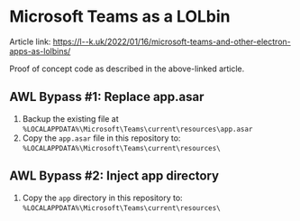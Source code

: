 # Microsoft Teams as a LOLbin

Article link: https://l--k.uk/2022/01/16/microsoft-teams-and-other-electron-apps-as-lolbins/

Proof of concept code as described in the above-linked article.

## AWL Bypass #1: Replace app.asar

1. Backup the existing file at `%LOCALAPPDATA%\Microsoft\Teams\current\resources\app.asar`
1. Copy the `app.asar` file in this repository to: `%LOCALAPPDATA%\Microsoft\Teams\current\resources\`

## AWL Bypass #2: Inject app directory

1. Copy the `app` directory in this repository to: `%LOCALAPPDATA%\Microsoft\Teams\current\resources\`
